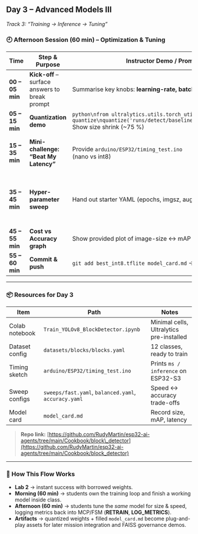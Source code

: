 ## Day 3 – **Advanced Models III**

*Track 3: “Training → Inference → Tuning”*

### 🕘 **Afternoon Session (60 min) – Optimization & Tuning**

| Time            | Step & Purpose                                 | Instructor Demo / Prompt                                                                                                                      | Student Action                                                        | MCP / FSM Anchor                                      |
| --------------- | ---------------------------------------------- | --------------------------------------------------------------------------------------------------------------------------------------------- | --------------------------------------------------------------------- | ----------------------------------------------------- |
| **00 – 05 min** | **Kick-off** – surface answers to break prompt | Summarise key knobs: **learning-rate, batch-size, frozen layers**                                                                             | Share reflections                                                     | —                                                     |
| **05 – 15 min** | **Quantization demo**                          | `python\nfrom ultralytics.utils.torch_utils import quantize\nquantize('runs/detect/baseline/weights/best.pt')\n`<br>Show size shrink (\~75 %) | Run snippet locally; note file sizes                                  | Smaller **PLAN** ⇒ faster **ACT** on ESP32            |
| **15 – 35 min** | **Mini-challenge: “Beat My Latency”**          | Provide `arduino/ESP32/timing_test.ino`<br>(nano vs int8)                                                                                     | Teams flash both, record `ms/inference`, log to shared sheet          | Add `{"latency_ms": …}` to **LOG** state              |
| **35 – 45 min** | **Hyper-parameter sweep**                      | Hand out starter YAML (epochs, imgsz, augment)                                                                                                | Each team tweaks **one** param, retrains 5 epochs (\~4 min), logs mAP | Cyclical MCP: if `mAP < 0.80` ➜ branch to **RETRAIN** |
| **45 – 55 min** | **Cost vs Accuracy graph**                     | Show provided plot of image-size ↔ mAP ↔ latency                                                                                              | Debate “sweet-spot” point                                             | Builds design trade-off mindset                       |
| **55 – 60 min** | **Commit & push**                              | `git add best_int8.tflite model_card.md` → push                                                                                               | Do it live                                                            | Versioned **PLAN** ready for later labs               |

---

### 📦 Resources for Day 3

| Item           | Path                                                 | Notes                                    |
| -------------- | ---------------------------------------------------- | ---------------------------------------- |
| Colab notebook | `Train_YOLOv8_BlockDetector.ipynb`                   | Minimal cells, Ultralytics pre-installed |
| Dataset config | `datasets/blocks/blocks.yaml`                        | 12 classes, ready to train               |
| Timing sketch  | `arduino/ESP32/timing_test.ino`                      | Prints `ms / inference` on ESP32-S3      |
| Sweep configs  | `sweeps/fast.yaml`, `balanced.yaml`, `accuracy.yaml` | Speed ↔ accuracy trade-offs              |
| Model card     | `model_card.md`                                      | Record size, mAP, latency                |

> **Repo link:** [https://github.com/RudyMartin/esp32-ai-agents/tree/main/Cookbook/block\_detector](https://github.com/RudyMartin/esp32-ai-agents/tree/main/Cookbook/block_detector)

---

### 🔑 How This Flow Works

* **Lab 2** → instant success with borrowed weights.
* **Morning (60 min)** → students own the training loop and finish a working model inside class.
* **Afternoon (60 min)** → students tune the *same* model for size & speed, logging metrics back into MCP/FSM (**RETRAIN**, **LOG\_METRICS**).
* **Artifacts** → quantized weights + filled `model_card.md` become plug-and-play assets for later mission integration and FAISS governance demos.
